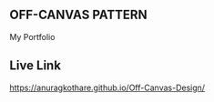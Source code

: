 ## OFF-CANVAS PATTERN
My Portfolio
## Live Link
https://anuragkothare.github.io/Off-Canvas-Design/

